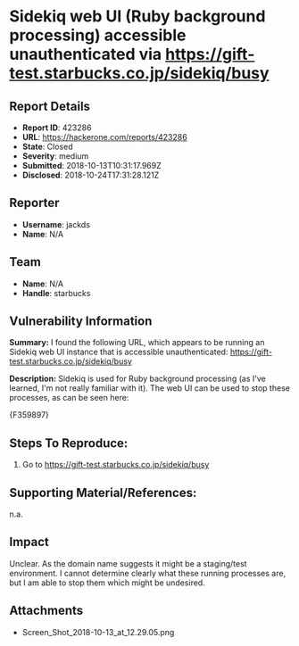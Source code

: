 # Sidekiq web UI (Ruby background processing) accessible unauthenticated via https://gift-test.starbucks.co.jp/sidekiq/busy

## Report Details
- **Report ID**: 423286
- **URL**: https://hackerone.com/reports/423286
- **State**: Closed
- **Severity**: medium
- **Submitted**: 2018-10-13T10:31:17.969Z
- **Disclosed**: 2018-10-24T17:31:28.121Z

## Reporter
- **Username**: jackds
- **Name**: N/A

## Team
- **Name**: N/A
- **Handle**: starbucks

## Vulnerability Information
**Summary:** 
I found the following URL, which appears to be running an Sidekiq web UI instance that is accessible unauthenticated: https://gift-test.starbucks.co.jp/sidekiq/busy

**Description:**
Sidekiq is used for Ruby background processing (as I've learned, I'm not really familiar with it). The web UI can be used to stop these processes, as can be seen here:

{F359897}

## Steps To Reproduce:

  1. Go to  https://gift-test.starbucks.co.jp/sidekiq/busy

## Supporting Material/References:

n.a.

## Impact

Unclear. As the domain name suggests it might be a staging/test environment. I cannot determine clearly what these running processes are, but I am able to stop them which might be undesired.

## Attachments
- Screen_Shot_2018-10-13_at_12.29.05.png
